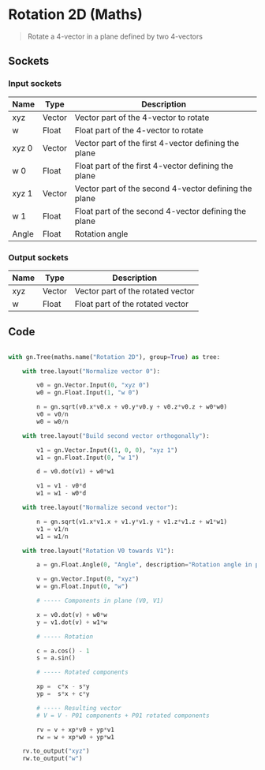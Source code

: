 # Rotation 2D (Maths)

> Rotate a 4-vector in a plane defined by two 4-vectors

## Sockets

### Input sockets

| Name        | Type        | Description                                                           |
| ----------- | ----------- | --------------------------------------------------------------------- |
| xyz         | Vector      | Vector part of the 4-vector to rotate                                 |
| w           | Float       | Float part of the 4-vector to rotate                                  |
| xyz 0       | Vector      | Vector part of the first 4-vector defining the plane                  |
| w 0         | Float       | Float part of the first 4-vector defining the plane                   |
| xyz 1       | Vector      | Vector part of the second 4-vector defining the plane                 |
| w 1         | Float       | Float part of the second 4-vector defining the plane                  |
| Angle       | Float       | Rotation angle                                                        |

### Output sockets

| Name        | Type        | Description                                                           |
| ----------- | ----------- | --------------------------------------------------------------------- |
| xyz         | Vector      | Vector part of the rotated vector                                     |
| w           | Float       | Float part of the rotated vector                                      |

## Code

``` python

with gn.Tree(maths.name("Rotation 2D"), group=True) as tree:

    with tree.layout("Normalize vector 0"):

        v0 = gn.Vector.Input(0, "xyz 0")
        w0 = gn.Float.Input(1, "w 0")

        n = gn.sqrt(v0.x*v0.x + v0.y*v0.y + v0.z*v0.z + w0*w0)
        v0 = v0/n
        w0 = w0/n

    with tree.layout("Build second vector orthogonally"):

        v1 = gn.Vector.Input((1, 0, 0), "xyz 1")
        w1 = gn.Float.Input(0, "w 1")

        d = v0.dot(v1) + w0*w1

        v1 = v1 - v0*d
        w1 = w1 - w0*d

    with tree.layout("Normalize second vector"):

        n = gn.sqrt(v1.x*v1.x + v1.y*v1.y + v1.z*v1.z + w1*w1)
        v1 = v1/n
        w1 = w1/n

    with tree.layout("Rotation V0 towards V1"):

        a = gn.Float.Angle(0, "Angle", description="Rotation angle in plane (V0, V1)")

        v = gn.Vector.Input(0, "xyz")
        w = gn.Float.Input(0, "w")

        # ----- Components in plane (V0, V1)

        x = v0.dot(v) + w0*w
        y = v1.dot(v) + w1*w

        # ----- Rotation

        c = a.cos() - 1
        s = a.sin()

        # ----- Rotated components

        xp =  c*x - s*y
        yp =  s*x + c*y

        # ----- Resulting vector
        # V = V - P01 components + P01 rotated components

        rv = v + xp*v0 + yp*v1
        rw = w + xp*w0 + yp*w1

    rv.to_output("xyz")
    rw.to_output("w")
        
```

 
